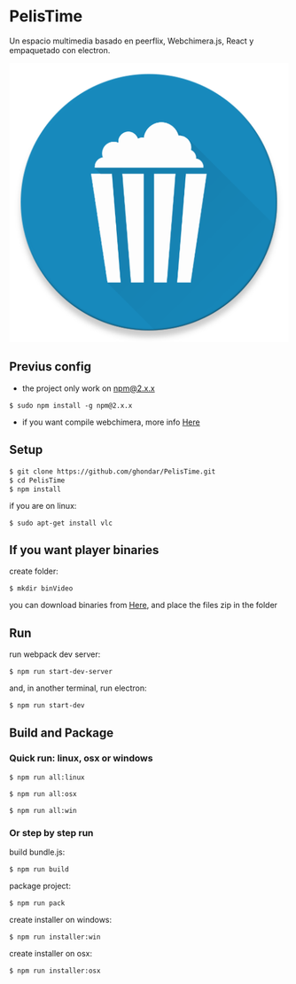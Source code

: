 # PelisTime
Un espacio multimedia basado en peerflix, Webchimera.js, React y empaquetado con electron.

![](icon/logo.png)

## Previus config
* the project only work on npm@2.x.x
```shell
$ sudo npm install -g npm@2.x.x
```

* if you want compile webchimera, more info [Here](https://github.com/RSATom/WebChimera.js)

## Setup
```shell
$ git clone https://github.com/ghondar/PelisTime.git
$ cd PelisTime
$ npm install
```

if you are on linux:

```shell
$ sudo apt-get install vlc
```

## If you want player binaries
create folder:
```shell
$ mkdir binVideo
```
you can download binaries from [Here](https://mega.nz/#F!0MYjBSoA!vYWKOf_Y4NeO8XABmv73QA),
and place the files zip in the folder

## Run

run webpack dev server:

```shell
$ npm run start-dev-server
```

and, in another terminal, run electron:

```shell
$ npm run start-dev
```

## Build and Package

### Quick run: linux, osx or windows

```shell
$ npm run all:linux
```

```shell
$ npm run all:osx
```

```shell
$ npm run all:win
```

### Or step by step run

build bundle.js:

```shell
$ npm run build
```

package project:

```shell
$ npm run pack
```

create installer on windows:

```shell
$ npm run installer:win
```

create installer on osx:

```shell
$ npm run installer:osx
```

